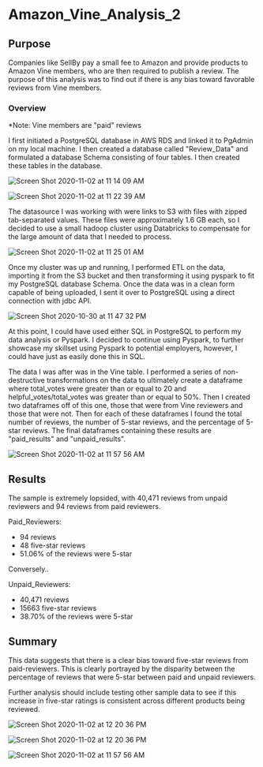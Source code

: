 # Amazon_Vine_Analysis_2

## Purpose
Companies like SellBy pay a small fee to Amazon and provide products to Amazon Vine members, who are then required to publish a review. The purpose of this analysis was to find out if there is any bias toward favorable reviews from Vine members. 

### Overview

*Note: Vine members are "paid" reviews

I first initiated a PostgreSQL database in AWS RDS and linked it to PgAdmin on my local machine. I then created a database called "Review_Data" and formulated a database Schema consisting of four tables. I then created these tables in the database. 

![Screen Shot 2020-11-02 at 11 14 09 AM](https://user-images.githubusercontent.com/66881241/97917983-35894880-1d0a-11eb-823e-aec8a46e499d.png)

![Screen Shot 2020-11-02 at 11 22 39 AM](https://user-images.githubusercontent.com/66881241/97918046-4d60cc80-1d0a-11eb-972d-278b07f4bb6e.png)

The datasource I was working with were links to S3 with files with zipped tab-separated values. These files were approximately 1.6 GB each, so I decided to use a small hadoop cluster using Databricks to compensate for the large amount of data that I needed to process. 

![Screen Shot 2020-11-02 at 11 25 01 AM](https://user-images.githubusercontent.com/66881241/97918037-4934af00-1d0a-11eb-96e2-655c4dc61cb9.png)

Once my cluster was up and running, I performed ETL on the data, importing it from the S3 bucket and then transforming it using pyspark to fit my PostgreSQL database Schema. Once the data was in a clean form capable of being uploaded, I sent it over to PostgreSQL using a direct connection with jdbc API.

![Screen Shot 2020-10-30 at 11 47 32 PM](https://user-images.githubusercontent.com/66881241/97907796-a9235980-1cfa-11eb-9562-b71116c48a11.png)

At this point, I could have used either SQL in PostgreSQL to perform my data analysis or Pyspark. I decided to continue using Pyspark, to further showcase my skillset using Pyspark to potential employers, however, I could have just as easily done this in SQL.

The data I was after was in the Vine table. I performed a series of non-destructive transformations on the data to ultimately create a dataframe where total_votes were greater than or equal to 20 and helpful_votes/total_votes was greater than or equal to 50%. Then I created two dataframes off of this one, those that were from Vine reviewers and those that were not. Then for each of these dataframes I found the total number of reviews, the number of 5-star reviews, and the percentage of 5-star reviews. The final dataframes containing these results are "paid_results" and "unpaid_results".

![Screen Shot 2020-11-02 at 11 57 56 AM](https://user-images.githubusercontent.com/66881241/97917945-22767880-1d0a-11eb-9078-828e919b99c1.png)

## Results

The sample is extremely lopsided, with 40,471 reviews from unpaid reviewers and 94 reviews from paid reviewers.

Paid_Reviewers:
* 94 reviews
* 48 five-star reviews
* 51.06% of the reviews were 5-star

Conversely..

Unpaid_Reviewers:
* 40,471 reviews
* 15663 five-star reviews
* 38.70% of the reviews were 5-star

## Summary 

This data suggests that there is a clear bias toward five-star reviews from paid-reviewers. This is clearly portrayed by the disparity between the percentage of reviews that were 5-star between paid and unpaid reviewers.

Further analysis should include testing other sample data to see if this increase in five-star ratings is consistent across different products being reviewed.








![Screen Shot 2020-11-02 at 12 20 36 PM](https://user-images.githubusercontent.com/66881241/97917913-15f22000-1d0a-11eb-9704-42c5a2d08a29.png)

![Screen Shot 2020-11-02 at 12 20 36 PM](https://user-images.githubusercontent.com/66881241/97917913-15f22000-1d0a-11eb-9704-42c5a2d08a29.png)

![Screen Shot 2020-11-02 at 11 57 56 AM](https://user-images.githubusercontent.com/66881241/97917945-22767880-1d0a-11eb-9078-828e919b99c1.png)





